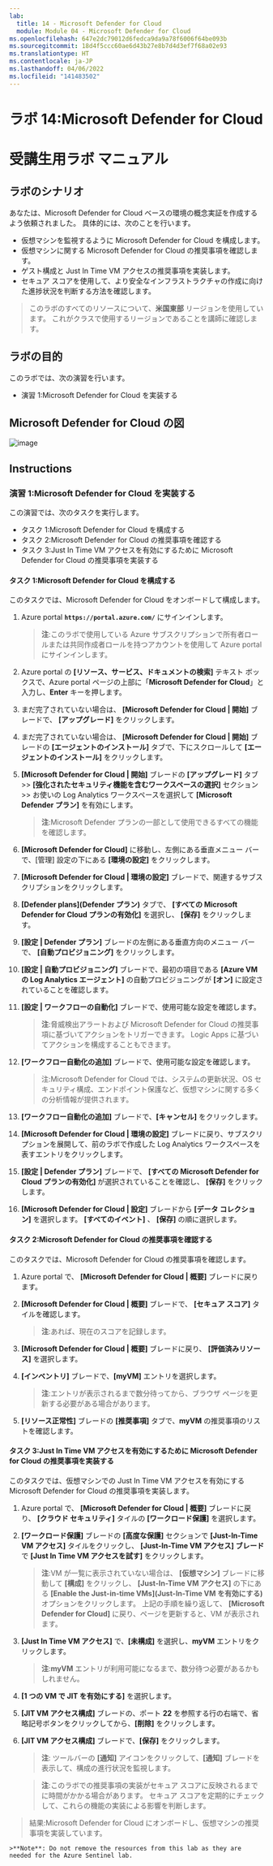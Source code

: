 ```yaml
---
lab:
  title: 14 - Microsoft Defender for Cloud
  module: Module 04 - Microsoft Defender for Cloud
ms.openlocfilehash: 647e2dc79012d6fedca9da9a78f6006f64be093b
ms.sourcegitcommit: 18d4f5ccc60ae6d43b27e8b7d4d3ef7f68a02e93
ms.translationtype: HT
ms.contentlocale: ja-JP
ms.lasthandoff: 04/06/2022
ms.locfileid: "141483502"
---
```

# <a name="lab-14-microsoft-defender-for-cloud"></a>ラボ 14:Microsoft Defender for Cloud
# <a name="student-lab-manual"></a>受講生用ラボ マニュアル

## <a name="lab-scenario"></a>ラボのシナリオ

あなたは、Microsoft Defender for Cloud ベースの環境の概念実証を作成するよう依頼されました。 具体的には、次のことを行います。

- 仮想マシンを監視するように Microsoft Defender for Cloud を構成します。
- 仮想マシンに関する Microsoft Defender for Cloud の推奨事項を確認します。
- ゲスト構成と Just In Time VM アクセスの推奨事項を実装します。 
- セキュア スコアを使用して、より安全なインフラストラクチャの作成に向けた進捗状況を判断する方法を確認します。

> このラボのすべてのリソースについて、**米国東部** リージョンを使用しています。 これがクラスで使用するリージョンであることを講師に確認します。 

## <a name="lab-objectives"></a>ラボの目的

このラボでは、次の演習を行います。

- 演習 1:Microsoft Defender for Cloud を実装する

## <a name="microsoft-defender-for-cloud-diagram"></a>Microsoft Defender for Cloud の図

![image](https://user-images.githubusercontent.com/91347931/157537800-94a64b6e-026c-41b2-970e-f8554ce1e0ab.png)

## <a name="instructions"></a>Instructions

### <a name="exercise-1-implement-microsoft-defender-for-cloud"></a>演習 1:Microsoft Defender for Cloud を実装する

この演習では、次のタスクを実行します。

- タスク 1:Microsoft Defender for Cloud を構成する
- タスク 2:Microsoft Defender for Cloud の推奨事項を確認する
- タスク 3:Just In Time VM アクセスを有効にするために Microsoft Defender for Cloud の推奨事項を実装する

#### <a name="task-1-configure-microsoft-defender-for-cloud"></a>タスク 1:Microsoft Defender for Cloud を構成する

このタスクでは、Microsoft Defender for Cloud をオンボードして構成します。

1. Azure portal **`https://portal.azure.com/`** にサインインします。

    >**注**:このラボで使用している Azure サブスクリプションで所有者ロールまたは共同作成者ロールを持つアカウントを使用して Azure portal にサインインします。

2. Azure portal の **[リソース、サービス、ドキュメントの検索]** テキスト ボックスで、Azure portal ページの上部に「**Microsoft Defender for Cloud**」と入力し、**Enter** キーを押します。

3. まだ完了されていない場合は、 **[Microsoft Defender for Cloud | 開始]** ブレードで、 **[アップグレード]** をクリックします。
     
4. まだ完了されていない場合は、 **[Microsoft Defender for Cloud | 開始]** ブレードの **[エージェントのインストール]** タブで、下にスクロールして **[エージェントのインストール]** をクリックします。

5. **[Microsoft Defender for Cloud | 開始]** ブレードの **[アップグレード]** タブ >> **[強化されたセキュリティ機能を含むワークスペースの選択]** セクション >> お使いの Log Analytics ワークスペースを選択して **[Microsoft Defender プラン]** を有効にします。 

    >**注**:Microsoft Defender プランの一部として使用できるすべての機能を確認します。 

6. **[Microsoft Defender for Cloud]** に移動し、左側にある垂直メニュー バーで、[管理] 設定の下にある **[環境の設定]** をクリックします。

7. **[Microsoft Defender for Cloud | 環境の設定]** ブレードで、関連するサブスクリプションをクリックします。 

8. **[Defender plans]\(Defender プラン\)** タブで、 **[すべての Microsoft Defender for Cloud プランの有効化]** を選択し、 **[保存]** をクリックします。

9. **[設定 | Defender プラン]** ブレードの左側にある垂直方向のメニュー バーで、 **[自動プロビジョニング]** をクリックします。 

10. **[設定 | 自動プロビジョニング]** ブレードで、最初の項目である **[Azure VM の Log Analytics エージェント]** の自動プロビジョニングが **[オン]** に設定されていることを確認します。

11. **[設定 | ワークフローの自動化]** ブレードで、使用可能な設定を確認します。 

    >**注**:脅威検出アラートおよび Microsoft Defender for Cloud の推奨事項に基づいてアクションをトリガーできます。 Logic Apps に基づいてアクションを構成することもできます。 
    
12. **[ワークフロー自動化の追加]** ブレードで、使用可能な設定を確認します。

    >注:Microsoft Defender for Cloud では、システムの更新状況、OS セキュリティ構成、エンドポイント保護など、仮想マシンに関する多くの分析情報が提供されます。

13. **[ワークフロー自動化の追加]** ブレードで、**[キャンセル]** をクリックします。

14. **[Microsoft Defender for Cloud | 環境の設定]** ブレードに戻り、サブスクリプションを展開して、前のラボで作成した Log Analytics ワークスペースを表すエントリをクリックします。

15. **[設定 | Defender プラン]** ブレードで、 **[すべての Microsoft Defender for Cloud プランの有効化]** が選択されていることを確認し、 **[保存]** をクリックします。

16. **[Microsoft Defender for Cloud | 設定]** ブレードから **[データ コレクション]** を選択します。 **[すべてのイベント]** 、 **[保存]** の順に選択します。


#### <a name="task-2-review-the-microsoft-defender-for-cloud-recommendation"></a>タスク 2:Microsoft Defender for Cloud の推奨事項を確認する

このタスクでは、Microsoft Defender for Cloud の推奨事項を確認します。 

1. Azure portal で、 **[Microsoft Defender for Cloud | 概要]** ブレードに戻ります。 

2. **[Microsoft Defender for Cloud | 概要]** ブレードで、 **[セキュア スコア]** タイルを確認します。

    >**注**:あれば、現在のスコアを記録します。

3. **[Microsoft Defender for Cloud | 概要]** ブレードに戻り、 **[評価済みリソース]** を選択します。

4. **[インベントリ]** ブレードで、**[myVM]** エントリを選択します。

    >**注**:エントリが表示されるまで数分待ってから、ブラウザ ページを更新する必要がある場合があります。
    
5. **[リソース正常性]** ブレードの **[推奨事項]** タブで、**myVM** の推奨事項のリストを確認します。


#### <a name="task-3-implement-the-microsoft-defender-for-cloud-recommendation-to-enable-just-in-time-vm-access"></a>タスク 3:Just In Time VM アクセスを有効にするために Microsoft Defender for Cloud の推奨事項を実装する

このタスクでは、仮想マシンでの Just In Time VM アクセスを有効にする Microsoft Defender for Cloud の推奨事項を実装します。 

1. Azure portal で、 **[Microsoft Defender for Cloud | 概要]** ブレードに戻り、 **[クラウド セキュリティ]** タイルの **[ワークロード保護]** を選択します。

2. **[ワークロード保護]** ブレードの **[高度な保護]** セクションで **[Just-In-Time VM アクセス]** タイルをクリックし、 **[Just-In-Time VM アクセス] ブレード** で **[Just In Time VM アクセスを試す]** をクリックします。

    >**注**:VM が一覧に表示されていない場合は、 **[仮想マシン]** ブレードに移動して **[構成]** をクリックし、 **[Just-In-Time VM アクセス]** の下にある **[Enable the Just-in-time VMs]\(Just-In-Time VM を有効にする\)** オプションをクリックします。 上記の手順を繰り返して、 **[Microsoft Defender for Cloud]** に戻り、ページを更新すると、VM が表示されます。

3. **[Just In Time VM アクセス]** で、**[未構成]** を選択し、**myVM** エントリをクリックします。

    >**注**:**myVM** エントリが利用可能になるまで、数分待つ必要があるかもしれません。

4. **[1 つの VM で JIT を有効にする]** を選択します。

5. **[JIT VM アクセス構成]** ブレードの、ポート **22** を参照する行の右端で、省略記号ボタンをクリックしてから、**[削除]** をクリックします。

6. **[JIT VM アクセス構成]** ブレードで、**[保存]** をクリックします。

    >**注**: ツールバーの **[通知]** アイコンをクリックして、**[通知]** ブレードを表示して、構成の進行状況を監視します。 

    >**注**:このラボでの推奨事項の実装がセキュア スコアに反映されるまでに時間がかかる場合があります。 セキュア スコアを定期的にチェックして、これらの機能の実装による影響を判断します。 

> 結果:Microsoft Defender for Cloud にオンボードし、仮想マシンの推奨事項を実装しています。 

    >**Note**: Do not remove the resources from this lab as they are needed for the Azure Sentinel lab.
